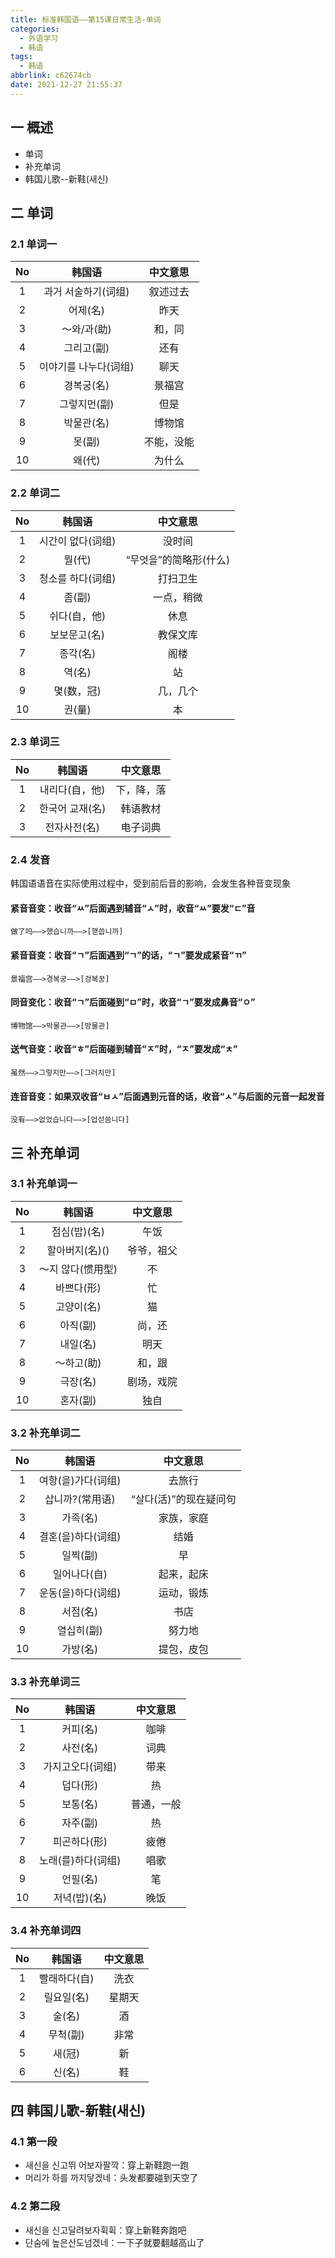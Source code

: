 ```yaml
---
title: 标准韩国语——第15课日常生活-单词
categories:
  - 外语学习
  - 韩语
tags:
  - 韩语
abbrlink: c62674cb
date: 2021-12-27 21:55:37
---
```

## 一 概述

* 单词
* 补充单词
* 韩国儿歌--新鞋(새신)

<!--more-->

## 二 单词

### 2.1 单词一

|  No  |        韩国语         |  中文意思  |
| :--: | :-------------------: | :--------: |
|  1   |  과거 서술하기(词组)  |  叙述过去  |
|  2   |       어제(名)        |    昨天    |
|  3   |      ～와/과(助)      |   和，同   |
|  4   |      그리고(副)       |    还有    |
|  5   | 이야기를 나누다(词组) |    聊天    |
|  6   |      경복궁(名)       |   景福宫   |
|  7   |     그렇지먼(副)      |    但是    |
|  8   |      박물관(名)       |   博物馆   |
|  9   |        못(副)         | 不能，没能 |
|  10  |        왜(代)         |   为什么   |

### 2.2 单词二

|  No  |      韩国语       |        中文意思        |
| :--: | :---------------: | :--------------------: |
|  1   | 시간이 없다(词组) |         没时间         |
|  2   |      뭘(代)       | “무엇을”的简略形(什么) |
|  3   | 청소를 하다(词组) |        打扫卫生        |
|  4   |      좀(副)       |       一点，稍微       |
|  5   |   쉬다(自，他)    |          休息          |
|  6   |   보보문고(名)    |        教保文库        |
|  7   |     종각(名)      |          阁楼          |
|  8   |      역(名)       |           站           |
|  9   |    몇(数，冠)     |        几，几个        |
|  10  |      권(量)       |           本           |

### 2.3 单词三

|  No  |     韩国语      |  中文意思  |
| :--: | :-------------: | :--------: |
|  1   | 내리다(自，他)  | 下，降，落 |
|  2   | 한국어 교재(名) |  韩语教材  |
|  3   |  전자사전(名)   |  电子词典  |

### 2.4 发音

韩国语语音在实际使用过程中，受到前后音的影响，会发生各种音变现象

#### 紧音音变：收音“ㅆ”后面遇到辅音“ㅅ”时，收音“ㅆ”要发“ㄷ”音

```
做了吗——>했습니까——>[핻씁니까]
```

#### 紧音音变：收音“ㄱ”后面遇到“ㄱ”的话，“ㄱ”要发成紧音“ㄲ”

```
景福宫——>경복궁——>[겅복꿍]
```

#### 同音变化：收音“ㄱ”后面碰到“ㅁ”时，收音“ㄱ”要发成鼻音“ㅇ”

```
博物馆——>박물관——>[방물관]
```

#### 送气音变：收音“ㅎ”后面碰到辅音“ㅈ”时，“ㅈ”要发成“ㅊ”

```
虽然——>그렇지만——>[그러치만]
```

#### 连音音变：如果双收音“ㅂㅅ”后面遇到元音的话，收音“ㅅ”与后面的元音一起发音

```
没有——>없었습니다——>[업섣씀니다]
```

## 三 补充单词

### 3.1 补充单词一

|  No  |      韩国语       |  中文意思  |
| :--: | :---------------: | :--------: |
|  1   |   점심(밥)(名)    |    午饭    |
|  2   |  할아버지(名)()   | 爷爷，祖父 |
|  3   | ～지 않다(惯用型) |     不     |
|  4   |    바쁘다(形)     |     忙     |
|  5   |    고양이(名)     |     猫     |
|  6   |     아직(副)      |   尚，还   |
|  7   |     내일(名)      |    明天    |
|  8   |    ～하고(助)     |   和，跟   |
|  9   |     극장(名)      | 剧场，戏院 |
|  10  |     혼자(副)      |    独自    |

### 3.2 补充单词二

|  No  |       韩国语       |        中文意思        |
| :--: | :----------------: | :--------------------: |
|  1   | 여항(을)가다(词组) |         去旅行         |
|  2   |  삽니까?(常用语)   | “살다(活)”的现在疑问句 |
|  3   |      가족(名)      |       家族，家庭       |
|  4   | 결혼(을)하다(词组) |          结婚          |
|  5   |      일찍(副)      |           早           |
|  6   |    일어나다(自)    |       起来，起床       |
|  7   | 운동(을)하다(词组) |       运动，锻炼       |
|  8   |      서점(名)      |          书店          |
|  9   |     열십히(副)     |         努力地         |
|  10  |      가방(名)      |       提包，皮包       |

### 3.3 补充单词三

|  No  |       韩国语       |  中文意思  |
| :--: | :----------------: | :--------: |
|  1   |      커피(名)      |    咖啡    |
|  2   |      사전(名)      |    词典    |
|  3   |  가지고오다(词组)  |    带来    |
|  4   |      덥다(形)      |     热     |
|  5   |      보통(名)      | 普通，一般 |
|  6   |      자주(副)      |     热     |
|  7   |    피곤하다(形)    |    疲倦    |
|  8   | 노래(를)하다(词组) |    唱歌    |
|  9   |      언필(名)      |     笔     |
|  10  |    저녁(밥)(名)    |    晚饭    |

### 3.4 补充单词四

|  No  |    韩国语    | 中文意思 |
| :--: | :----------: | :------: |
|  1   | 빨래하다(自) |   洗衣   |
|  2   |  릴요일(名)  |  星期天  |
|  3   |    술(名)    |    酒    |
|  4   |   무척(副)   |   非常   |
|  5   |    새(冠)    |    新    |
|  6   |    신(名)    |    鞋    |

## 四 韩国儿歌-新鞋(새신)

### 4.1 第一段

* 새신을 신고뛰 어보자팔깍：穿上新鞋跑一跑
* 머리가 하를 까지닿겠네：头发都要碰到天空了

### 4.2 第二段

* 새신을 신고달려보자휙휙：穿上新鞋奔跑吧
* 단숨에 높은산도넘겠네：一下子就要翻越高山了